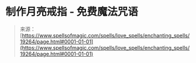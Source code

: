 <!--yml

category: 未分类

date: 2024-06-12 19:01:06

-->

# 制作月亮戒指 - 免费魔法咒语

> 来源：[https://www.spellsofmagic.com/spells/love_spells/enchanting_spells/19264/page.html#0001-01-01](https://www.spellsofmagic.com/spells/love_spells/enchanting_spells/19264/page.html#0001-01-01)
